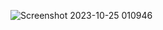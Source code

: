 ![Screenshot 2023-10-25 010946](https://github.com/Mahdi-mrasouli/pr-web5/assets/78921905/6efe9905-3c1d-49fe-a603-a2e1ec7cb944)
